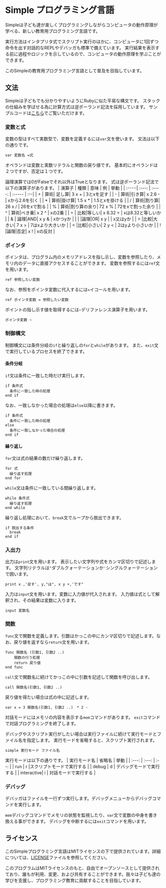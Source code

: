 # Simple プログラミング言語
Simpleは子ども達が楽しくプログラミングしながらコンピュータの動作原理が学べる、新しい教育用プログラミング言語です。

実行方法はインタプリタ式でスクリプト実行のほかに、コンピュータに1回ずつ命令を出す対話的なREPLやデバッガも標準で備えています。
実行結果を表示する前に過程やロジックを示しているので、コンピュータの動作原理を学ぶことができます。

このSimpleの教育用プログラミング言語として普及を目指しています。

## 文法
Simpleは子どもでも分かりやすいようにRubyに似た平易な構文です。
スタックの仕組みを学ばせる為に計算方式は逆ポーランド記法を採用しています。
サンプルコードは[こちら](example.smp)でご覧いただけます。

### 変数と式
変数の型はすべて実数型で、変数を定義するには`var`文を使います。
文法は以下の通りです。
```
var 変数名 =式
```
オペランドは変数と実数リテラルと関数の戻り値です。
基本的にオペランドは２つですが、否定は１つです。

論理演算では0がFalseでそれ以外はTrueとなります。
式は逆ポーランド記法で以下の演算子があります。
| 演算子 | 種類 | 意味 | 例 | 挙動 |
| :----:| :---: | :----: | :----- | :--|
| + | 算術| 足し算| 3 x + | 3とxを足す |
| - | 算術|引き算| x 2.6 - | xから2.6を引く |
| * | 算術|掛け算| 1.5 x * | 1.5とxを掛ける |
| / | 算術|割り算| 26 x / | 26をxで割る |
| % | 算術|割り算の余り| 72 x % | 72をxで割った余り |
| ^ | 算術|べき乗| x 2 ^ | xの2乗 |
| = | 比較|等しい| x 8.32 = | xは8.32と等しいか |
| & | 論理|AND| x y & | xかつyか |
| \| |論理|OR| x y \| | x又はyか | 
| > |比較|大きい| 7 x > | 7はxより大きいか |
| < |比較|小さい| 2 y < | 2はyより小さいか |
| ! |論理|否定| x ! | xの反対 |
### ポインタ
ポインタは、プログラム内のメモリアドレスを指し示し、変数を参照したり、メモリ内のデータに直接アクセスすることができます。
変数を参照するには`ref`文を用います。
```
ref 参照したい変数
```
なお、参照をポインタ変数に代入するには`=`イコールを用います。
```
ref ポインタ変数 = 参照したい変数
```
ポイントの指し示す値を取得するには`~`デリファレンス演算子を用います。
```
ポインタ変数 ~
```
### 制御構文
制御構文には条件分岐の`if`と繰り返しの`for`と`while`があります。
また、`exit`文で実行しているプロセスを終了できます。
#### 条件分岐
`if`文は条件に一致した時だけ実行します。
```
if 条件式
  条件に一致した時の処理
end if
```
なお、一致しなかった場合の処理は`else`以降に書きます。
```
if 条件式
  条件に一致した時の処理
else
  条件に一致しなかった場合の処理
end if
```
#### 繰り返し
`for`文は式の結果の数だけ繰り返します。
```
for 式
  繰り返す処理
end for
```

`while`文は条件に一致している間繰り返します。
```
while 条件式
  繰り返す処理
end while
```
繰り返し処理において、`break`文でループから脱出できます。
```
if 脱出する条件
  break
end if
```
### 入出力
出力は`print`文を用います。
表示したい文字列や式をカンマ区切りで記述します。
文字列リテラルは`"`ダブルクォーテーションか`'`シングルクォーテーションで囲います。
```
print x ,'足す', y,"は", x y +,'です"
```

入力は`input`文を用います。変数に入力値が代入されます。
入力値は式として解釈され、その結果は変数に入ります。
```
input 変数名
```

### 関数
`func`文で関数を定義します。引数はかっこの中にカンマ区切りで記述します。なお、戻り値を返すなら`return`文を用います。
```
func 関数名 (引数1, 引数2 ..)
    関数の行う処理
    return 戻り値
end func
```
`call`文で関数名に続けてかっこの中に引数を記述して関数を呼び出します。
```
call 関数名(引数1, 引数2 ..)
```
戻り値を得たい場合は式の中に記述します。
```
var x = 3 関数名(引数1, 引数2 ..)　* 2 -
```
対話モードにはメモリの内容を表示する`mem`コマンドがあります。
`exit`コマンドで対話プログラミングを終了します。

デバッグやスクリプト実行がしたい場合は実行ファイルに続けて実行モードとファイル名を指定します。
実行モードを省略すると、スクリプト実行されます。
```
simple 実行モード ファイル名
```
実行モードは以下の通りです。
| 実行モード名 | 省略名 | 挙動 |
| :---: | :---: | :--: |
| run | r |スクリプトモードで実行する |
| debug | d | デバッグモードで実行する |
| interactive| i | 対話モードで実行する |
### デバッグ
デバッガはファイルを一行ずつ実行します。デバッグメニューからデバッグコマンドを実行します。

`mem`デバッグコマンドでメモリの状態を監視したり、`var`文で変数の中身を書き換える事ができます。
デバッグを中断するには`exit`コマンドを用います。

## ライセンス
このSimpleプログラミング言語はMITライセンスの下で提供されています。詳細については、[LICENSE](LICENSE)ファイルを参照してください。

このプログラムはMITライセンスのもと、自由でオープンソースとして提供されており、誰もが利用、変更、および共有することができます。我々は子ども達の学びを支援し、プログラミング教育に貢献することを目指しています。
